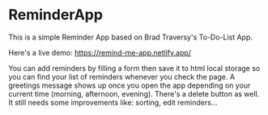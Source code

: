 # ReminderApp
This is a simple Reminder App based on Brad Traversy's To-Do-List App.

Here's a live demo:  https://remind-me-app.netlify.app/

You can add reminders by filling a form then save it to html local storage so you can find your list of reminders whenever you check the page. A greetings message shows up once you open the app depending on your current time (morning, afternoon, evening). There's a delete button as well.
It still needs some improvements like: sorting, edit reminders...
